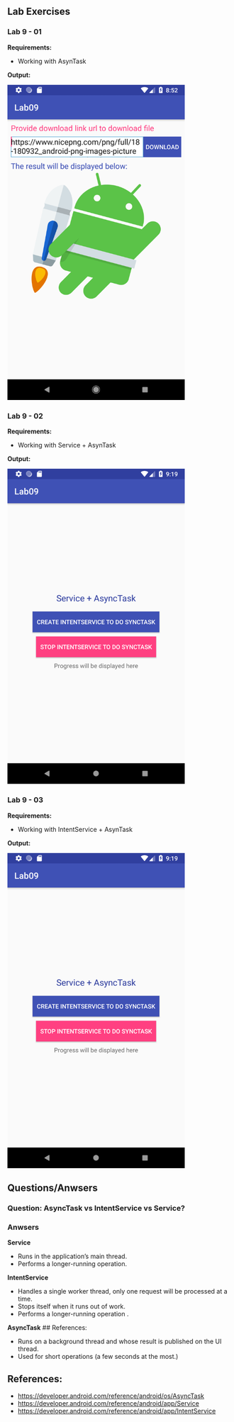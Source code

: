 ## Lab Exercises  

### Lab 9 - 01
<b>Requirements:</b>
- Working with AsynTask

<b>Output:</b>

<img width="400" src="https://github.com/cminhho/TDTU-LapTrinhUngDungDiDong/blob/master/Lab09/sceenshots/exercise_01.png" alt="Working with AsynTask"/>


### Lab 9 - 02
<b>Requirements:</b>
- Working with Service + AsynTask

<b>Output:</b>

<img width="400" src="https://github.com/cminhho/TDTU-LapTrinhUngDungDiDong/blob/master/Lab09/sceenshots/exercise_02.png" alt="Working with Service + AsynTask"/>

### Lab 9 - 03
<b>Requirements:</b>
- Working with IntentService + AsynTask

<b>Output:</b>

<img width="400" src="https://github.com/cminhho/TDTU-LapTrinhUngDungDiDong/blob/master/Lab09/sceenshots/exercise_02.png" alt="Working with Service + AsynTask"/>


## Questions/Anwsers
### Question: AsyncTask vs IntentService vs Service?
### Anwsers
<b>Service</b> 
- Runs in the application’s main thread.
- Performs a longer-running operation.

<b>IntentService</b> 
- Handles a single worker thread, only one request will be processed at a time.
- Stops itself when it runs out of work. 
- Performs a longer-running operation .

<b>AsyncTask</b> 	## References:
- Runs on a background thread and whose result is published on the UI thread.
- Used for short operations (a few seconds at the most.)

## References:
- https://developer.android.com/reference/android/os/AsyncTask
- https://developer.android.com/reference/android/app/Service
- https://developer.android.com/reference/android/app/IntentService
